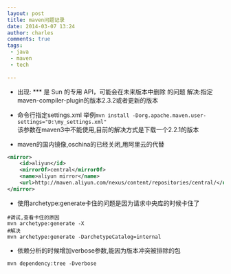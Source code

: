 ```yaml
---
layout: post
title: maven问题记录
date: 2014-03-07 13:24
author: charles
comments: true
tags:
 - java
 - maven
 - tech
 
---
```


- 出现:  *** 是 Sun 的专用 API，可能会在未来版本中删除 的问题
解决:指定maven-compiler-plugin的版本2.3.2或者更新的版本

- 命令行指定settings.xml
举例`mvn install -Dorg.apache.maven.user-settings="D:\my_settings.xml"`  
该参数在maven3中不能使用,目前的解决方式是下载一个2.2.1的版本

- maven的国内镜像,oschina的已经关闭,用阿里云的代替

```xml
<mirror>
	<id>aliyun</id>
	<mirrorOf>central</mirrorOf>
	<name>aliyun mirror</name>
	<url>http://maven.aliyun.com/nexus/content/repositories/central/</url>
</mirror>
```

- 使用archetype:generate卡住的问题是因为请求中央库的时候卡住了

```
#调试,查看卡住的原因
mvn archetype:generate -X
#解决
mvn archetype:generate -DarchetypeCatalog=internal

```

- 依赖分析的时候增加verbose参数,能因为版本冲突被排除的包

```
mvn dependency:tree -Dverbose
```